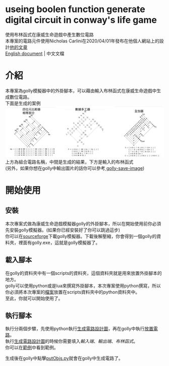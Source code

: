 # useing boolen function generate digital circuit in conway's life game
使用布林函式在康威生命遊戲中產生數位電路<br>
本專案的電路元件使用Nicholas Carlini在2020/04/01年發布在他個人網站上的設計[他的文章](https://nicholas.carlini.com/writing/2020/digital-logic-game-of-life.html) <br>
[English document](./README.md) | 中文文檔

# 介紹
本專案為golly模擬器中的外掛腳本，可以藉由輸入布林函式在康威生命遊戲中生成數位電路。<br>
下面是生成的案例<br>
![demo](./img/demo-1-zh.png)<br>
上方為組合電路名稱，中間是生成的結果，下方是輸入的布林函式<br>
(另外，如果你想在golly中輸出圖片的話你可以參考[ golly-save-image](https://github.com/rlongdragon/golly-save-image))

# 開始使用
## 安裝
本次專案式做為康威生命遊戲模擬器golly的外掛腳本，所以在開始使用前你必須先安裝golly模擬器。(如果你已經安裝好了你可以跳過這步)<br>
你可以在[sourceforge](https://sourceforge.net/projects/golly/)下載golly模擬器。下載後解壓縮，你會得到一個golly的資料夾，裡面有golly.exe，這就是golly模擬器了。<br>

## 載入腳本
在golly的資料夾中有一個scripts的資料夾，這個資料夾就是用來放置外掛腳本的地方。<br>
golly可以使用python或是lua來撰寫外掛腳本，本次專案使用python撰寫，所以你必須將本次專案的[檔案](/src/generate_circuit)放置在scripts資料夾中的python資料夾中。<br>
至此，你就可以開始使用了。<br>

## 執行腳本
執行分兩個步驟，先使用python執行[生成電路設計圖](/src/generate_circuit/generateLayout.py)，再在golly中執行[放置電路](/src/generate_circuit/putObjs.py)。<br>
執行[生成電路設計圖](/src/generate_circuit/generateLayout.py)的時候你需要填入*輸入端*、*輸出端*、*布林函式*。<br>
你可以在[範例](./Example.txt)中看到範例。<br>

生成後在golly中點擊[putObjs.py](/src/generate_circuit/putObjs.py)就會在golly中生成電路了。<br>